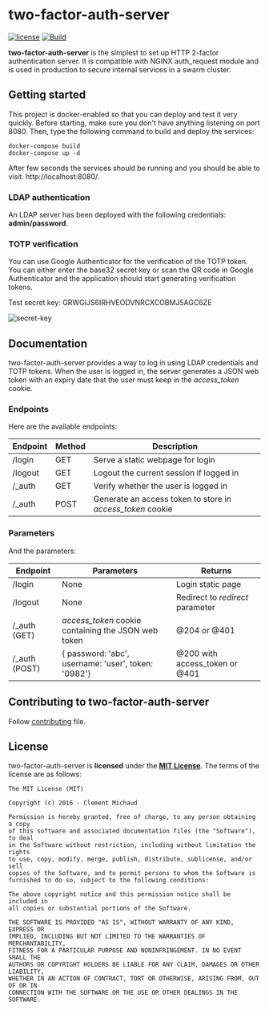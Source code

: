# two-factor-auth-server

[![license](https://img.shields.io/github/license/mashape/apistatus.svg?maxAge=2592000)][MIT License]
[![Build](https://travis-ci.org/clems4ever/two-factor-auth-server.svg?branch=master)](https://travis-ci.org/clems4ever/two-factor-auth-server)


**two-factor-auth-server** is the simplest to set up HTTP 2-factor authentication server. It is compatible with NGINX auth_request module and is used in production to secure internal services in a swarm cluster.

## Getting started

This project is docker-enabled so that you can deploy and test it very quickly. 
Before starting, make sure you don't have anything listening on port 8080. Then, type the following command to build and deploy the services:

    docker-compose build
    docker-compose up -d

After few seconds the services should be running and you should be able to visit: http://localhost:8080/.

### LDAP authentication
An LDAP server has been deployed with the following credentials: **admin/password**.

### TOTP verification
You can use Google Authenticator for the verification of the TOTP token. You can either enter the base32 secret key or scan the QR code in Google Authenticator and the application should start generating verification tokens.

Test secret key: GRWGIJS6IRHVEODVNRCXCOBMJ5AGC6ZE

![secret-key](https://github.com/clems4ever/two-factor-auth-server/raw/master/secret-key.png)

## Documentation
two-factor-auth-server provides a way to log in using LDAP credentials and TOTP tokens. When the user is logged in,
the server generates a JSON web token with an expiry date that the user must keep in the *access_token* cookie.

### Endpoints
Here are the available endpoints:

| Endpoint        | Method    | Description                                                       |
|-----------------|-----------|-------------------------------------------------------------------|
| /login          | GET       | Serve a static webpage for login                                  |
| /logout         | GET       | Logout the current session if logged in                           |
| /_auth          | GET       | Verify whether the user is logged in                              |
| /_auth          | POST      | Generate an access token to store in *access_token* cookie        |

### Parameters
And the parameters:

| Endpoint           | Parameters                                                | Returns                          |
|--------------------|-----------------------------------------------------------|----------------------------------|
| /login             | None                                                      | Login static page                |
| /logout            | None                                                      | Redirect to *redirect* parameter |
| /_auth (GET)       | *access_token* cookie containing the JSON web token       | @204 or @401                     |
| /_auth (POST)      | { password: 'abc', username: 'user', token: '0982'}       | @200 with access_token or @401   |

## Contributing to two-factor-auth-server
Follow [contributing](CONTRIBUTING.md) file.

## License
two-factor-auth-server is **licensed** under the **[MIT License]**. The terms of the license are as follows:

    The MIT License (MIT)

    Copyright (c) 2016 - Clement Michaud

    Permission is hereby granted, free of charge, to any person obtaining a copy
    of this software and associated documentation files (the "Software"), to deal
    in the Software without restriction, including without limitation the rights
    to use, copy, modify, merge, publish, distribute, sublicense, and/or sell
    copies of the Software, and to permit persons to whom the Software is
    furnished to do so, subject to the following conditions:

    The above copyright notice and this permission notice shall be included in
    all copies or substantial portions of the Software.

    THE SOFTWARE IS PROVIDED "AS IS", WITHOUT WARRANTY OF ANY KIND, EXPRESS OR
    IMPLIED, INCLUDING BUT NOT LIMITED TO THE WARRANTIES OF MERCHANTABILITY,
    FITNESS FOR A PARTICULAR PURPOSE AND NONINFRINGEMENT. IN NO EVENT SHALL THE
    AUTHORS OR COPYRIGHT HOLDERS BE LIABLE FOR ANY CLAIM, DAMAGES OR OTHER LIABILITY,
    WHETHER IN AN ACTION OF CONTRACT, TORT OR OTHERWISE, ARISING FROM, OUT OF OR IN
    CONNECTION WITH THE SOFTWARE OR THE USE OR OTHER DEALINGS IN THE SOFTWARE.


[MIT License]: https://opensource.org/licenses/MIT
    
